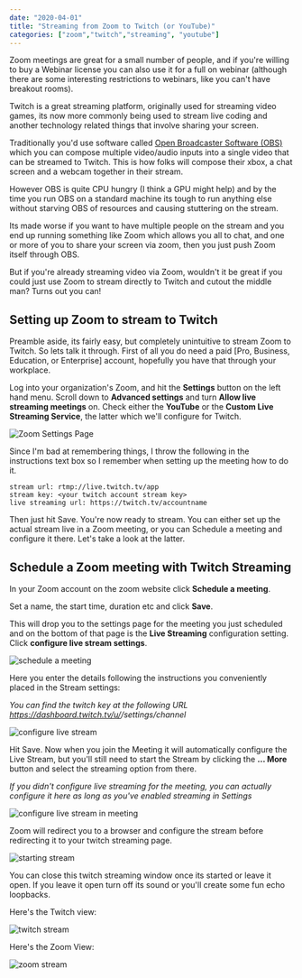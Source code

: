 ```yaml
---
date: "2020-04-01"
title: "Streaming from Zoom to Twitch (or YouTube)"
categories: ["zoom","twitch","streaming", "youtube"]
---
```


Zoom meetings are great for a small number of people, and if you're willing to buy a Webinar license you can also use it for a full on webinar (although there are some interesting restrictions to webinars, like you can't have breakout rooms).

Twitch is a great streaming platform, originally used for streaming video games, its now more commonly being used to stream live coding and another technology related things that involve sharing your screen.

Traditionally you'd use software called [Open Broadcaster Software (OBS)](https://obsproject.com/) which you can compose multiple video/audio inputs into a single video that can be streamed to Twitch. This is how folks will compose their xbox, a chat screen and a webcam together in their stream.

However OBS is quite CPU hungry (I think a GPU might help) and by the time you run OBS on a standard machine its tough to run anything else without starving OBS of resources and causing stuttering on the stream.

Its made worse if you want to have multiple people on the stream and you end up running something like Zoom which allows you all to chat, and one or more of you to share your screen via zoom, then you just push Zoom itself through OBS.

But if you're already streaming video via Zoom, wouldn't it be great if you could just use Zoom to stream directly to Twitch and cutout the middle man?  Turns out you can!

## Setting up Zoom to stream to Twitch

Preamble aside, its fairly easy, but completely unintuitive to stream Zoom to Twitch. So lets talk it through. First of all you do need a paid [Pro, Business, Education, or Enterprise] account, hopefully you have that through your workplace.

Log into your organization's Zoom, and hit the **Settings** button on the left hand menu. Scroll down to **Advanced settings** and turn **Allow live streaming meetings** on. Check either the **YouTube** or the **Custom Live Streaming Service**, the latter which we'll configure for Twitch.

![Zoom Settings Page](/blog/streaming-from-zoom-to-twitch/zoom-settings.png)

Since I'm bad at remembering things, I throw the following in the instructions text box so I remember when setting up the meeting how to do it.

```
stream url: rtmp://live.twitch.tv/app
stream key: <your twitch account stream key>
live streaming url: https://twitch.tv/accountname
```

Then just hit Save. You're now ready to stream. You can either set up the actual stream live in a Zoom meeting, or you can Schedule a meeting and configure it there. Let's take a look at the latter.

## Schedule a Zoom meeting with Twitch Streaming

In your Zoom account on the zoom website click **Schedule a meeting**.

Set a name, the start time, duration etc and click **Save**.

This will drop you to the settings page for the meeting you just scheduled and on the bottom of that page is the **Live Streaming** configuration setting. Click **configure live stream settings**.

![schedule a meeting](/blog/streaming-from-zoom-to-twitch/schedule-a-meeting.png)

Here you enter the details following the instructions you conveniently placed in the Stream settings:

*You can find the twitch key at the following URL https://dashboard.twitch.tv/u/<username>/settings/channel*

![configure live stream](/blog/streaming-from-zoom-to-twitch/configure-live-stream.png)

Hit Save. Now when you join the Meeting it will automatically configure the Live Stream, but you'll still need to start the Stream by clicking the **... More** button and select the streaming option from there.

*If you didn't configure live streaming for the meeting, you can actually configure it here as long as you've enabled streaming in Settings*

![configure live stream in meeting](/blog/streaming-from-zoom-to-twitch/from-in-zoom-meeting.png)

Zoom will redirect you to a browser and configure the stream before redirecting it to your twitch streaming page.

![starting stream](/blog/streaming-from-zoom-to-twitch/start-stream.png)

You can close this twitch streaming window once its started or leave it open. If you leave it open turn off its sound or you'll create some fun echo loopbacks.

Here's the Twitch view:

![twitch stream](/blog/streaming-from-zoom-to-twitch/twitch-streaming.png)

Here's the Zoom View:

![zoom stream](/blog/streaming-from-zoom-to-twitch/zoom-streaming.png)
